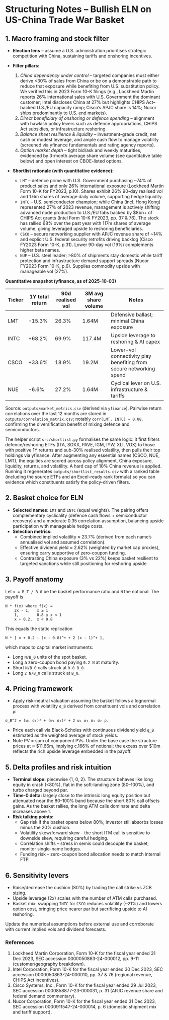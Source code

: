# Structuring Notes – Bullish ELN on US-China Trade War Basket

## 1. Macro framing and stock filter

- **Election lens** – assume a U.S. administration prioritises strategic
  competition with China, sustaining tariffs and onshoring incentives.
- **Filter pillars:**
  1. *China dependency under control* – targeted companies must either derive
     <30% of sales from China or be on a demonstrable path to reduce that
     exposure while benefiting from U.S. substitution policy. We verified this
     in 2023 Form 10-K filings (e.g., Lockheed Martin reports 26% international
     sales with U.S. Government the dominant customer; Intel discloses China at
     27% but highlights CHIPS Act–backed U.S./EU capacity ramp; Cisco’s APJC
     share is 14%; Nucor ships predominantly to U.S. end markets).
  2. *Direct beneficiary of onshoring or defence spending* – alignment with
     hawkish policy levers such as defence appropriations, CHIPS Act subsidies,
     or infrastructure reshoring.
  3. *Balance sheet resilience & liquidity* – investment-grade credit, net cash
     or modest leverage, and ample cash flow to manage volatility (screened via
     yfinance fundamentals and rating agency reports).
  4. *Option market depth* – tight bid/ask and weekly maturities, evidenced by
     3-month average share volume (see quantitative table below) and open
     interest on CBOE-listed options.

- **Shortlist rationale (with quantitative evidence):**
  - `LMT` – defence prime with U.S. Government purchasing ~74% of product sales
    and only 26% international exposure (Lockheed Martin Form 10-K for
    FY2023, p.10). Shares exhibit 26% 90-day realised vol and 1.6m shares of
    average daily volume, supporting hedge liquidity.
  - `INTC` – U.S. semiconductor champion; while China (incl. Hong Kong)
    represented 27% of 2023 revenue, management is actively shifting advanced
    node production to U.S./EU fabs backed by $8bn+ of CHIPS Act grants (Intel
    Form 10-K FY2023, pp. 37 & 76). The stock has rallied 68% over the past
    year with 117m shares of average volume, giving leveraged upside to
    reshoring beneficiaries.
  - `CSCO` – secure networking supplier with APJC revenue share of ~14% and
    explicit U.S. federal security retrofits driving backlog (Cisco FY2023
    Form 10-K, p.31). Lower 90-day vol (19%) complements higher beta names.
  - `NUE` – U.S. steel leader; >80% of shipments stay domestic while tariff
    protection and infrastructure demand support spreads (Nucor FY2023 Form
    10-K, p.6). Supplies commodity upside with manageable vol (27%).

**Quantitative snapshot (yfinance, as of 2025-10-03)**

| Ticker | 1Y total return | 90d realised vol | 3M avg share volume | Notes |
|---|---|---|---|---|
| LMT | -15.3% | 26.3% | 1.64M | Defensive ballast; minimal China exposure |
| INTC | +68.2% | 69.9% | 117.4M | Upside leverage to reshoring & AI capex |
| CSCO | +33.6% | 18.9% | 19.2M | Lower-vol connectivity play benefiting from secure networking spend |
| NUE | -6.6% | 27.2% | 1.64M | Cyclical lever on U.S. infrastructure & tariffs |

Source: `outputs/market_metrics.csv` (derived via `yfinance`). Pairwise return
correlations over the last 12 months are stored in
`outputs/correlation_matrix.csv`; notably `corr(LMT, INTC) ≈ 0.08`, confirming
the diversification benefit of mixing defence and semiconductors.

The helper script `src/shortlist.py` formalises the same logic: it first
filters defence/reshoring ETFs (ITA, SOXX, PAVE, IGM, IYW, XLI, VOX) to those
with positive 1Y returns and sub-30% realised volatility, then pulls their top
holdings via yfinance. After augmenting any essential names (CSCO, NUE, LMT),
the equities are scored across policy alignment, China exposure, liquidity,
returns, and volatility. A hard cap of 10% China revenue is applied. Running it
regenerates `outputs/shortlist_results.csv` with a ranked table (including the
source ETFs and an Excel-ready rank formula) so you can evidence which
constituents satisfy the policy-driven filters.

## 2. Basket choice for ELN

- **Selected names:** `LMT` and `INTC` (equal weights). The pairing offers
  complementary cyclicality (defence cash flows + semiconductor recovery) and a
  moderate 0.35 correlation assumption, balancing upside participation with
  manageable hedge costs.
- **Selection metrics:**
  - Combined implied volatility ≈ 23.7% (derived from each name’s annualised
    vol and assumed correlation).
  - Effective dividend yield ≈ 2.62% (weighted by market cap proxies), ensuring
    carry supportive of zero-coupon funding.
  - Contrasting China exposure (3% vs 22%) keeps basket resilient to targeted
    sanctions while still positioning for reshoring upside.

## 3. Payoff anatomy

Let `x = B_T / B_0` be the basket performance ratio and `N` the notional.
The payoff is

```
N * f(x) where f(x) =
    2x - 1,   x ≥ 1
    1,        0.8 ≤ x < 1
    x + 0.2,  x < 0.8
```

This equals the static replication

```
N * [ x + 0.2 - (x - 0.8)^+ + 2 (x - 1)^+ ],
```

which maps to capital market instruments:

- Long `N/B_0` units of the spot basket.
- Long a zero-coupon bond paying `0.2 N` at maturity.
- Short `N/B_0` calls struck at `0.8 B_0`.
- Long `2 N/B_0` calls struck at `B_0`.

## 4. Pricing framework

- Apply risk-neutral valuation assuming the basket follows a lognormal process
  with volatility `σ_B` derived from constituent vols and correlation `ρ`:

```
σ_B^2 = (w₁ σ₁)² + (w₂ σ₂)² + 2 w₁ w₂ σ₁ σ₂ ρ.
```

- Price each call via Black-Scholes with continuous dividend yield `q_B`
  estimated as the weighted average of stock yields.
- Note PV = sum of component PVs. Under the base case the structure prices at
  ≈ $11.66m, implying c.166% of notional; the excess over $10m reflects the
  rich upside leverage embedded in the payoff.

## 5. Delta profiles and risk intuition

- **Terminal slope:** piecewise {1, 0, 2}. The structure behaves like long
  equity in crash (<80%), flat in the soft-landing zone (80–100%), and turbo
  charged beyond par.
- **Time-0 delta:** largely close to the intrinsic long equity position but
  attenuated near the 80–100% band because the short 80% call offsets gains. As
  the basket rallies, the long ATM calls dominate and delta increases above 1.
- **Risk talking points:**
  - Gap risk if the basket opens below 80%; investor still absorbs losses minus
    the 20% cushion.
  - Volatility skew/forward skew – the short ITM call is sensitive to downside
    skew, requiring careful hedging.
  - Correlation shifts – stress in semis could decouple the basket; monitor
    single-name hedges.
  - Funding risk – zero-coupon bond allocation needs to match internal FTP.

## 6. Sensitivity levers

- Raise/decrease the cushion (80%) by trading the call strike vs ZCB sizing.
- Upside leverage (2x) scales with the number of ATM calls purchased.
- Basket mix: swapping `INTC` for `CSCO` reduces volatility (~21%) and lowers
  option cost, bringing price nearer par but sacrificing upside to AI
  reshoring.

Update the numerical assumptions before external use and corroborate with
current implied vols and dividend forecasts.

### References

1. Lockheed Martin Corporation, Form 10-K for the fiscal year ended 31 Dec
   2023, SEC accession 0000050863-24-000012, pp. 9-11 (customer/geography
   breakdown).
2. Intel Corporation, Form 10-K for the fiscal year ended 30 Dec 2023, SEC
   accession 0000050863-24-000010, pp. 37 & 76 (regional revenue, CHIPS Act
   incentives).
3. Cisco Systems, Inc., Form 10-K for the fiscal year ended 29 Jul 2023, SEC
   accession 0000858877-23-000031, p. 31 (APJC revenue share and federal
   demand commentary).
4. Nucor Corporation, Form 10-K for the fiscal year ended 31 Dec 2023, SEC
   accession 0000911547-24-000014, p. 6 (domestic shipment mix and tariff
   support).
